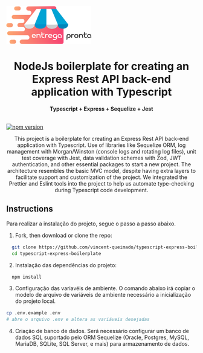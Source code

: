 <img src="https://github.com/vincent-queimado/boilerplate-api/blob/main/public/assets/images/logo.png?raw=true" alt="Logo" height="100px"/>

<div align="center">
  <h1> NodeJs boilerplate for creating an Express Rest API back-end application with Typescript</h1>
</div>

<div align="center">
  <strong> Typescript + Express + Sequelize + Jest</strong>
</div>

<br />

[![npm version](https://img.shields.io/npm/v/express-validator.svg)](https://www.npmjs.com/package/express-validator)

<div align="center">
  This project is a boilerplate for creating an Express Rest API back-end application with Typescript.
  Use of libraries like Sequelize ORM, log management with Morgan/Winston (console logs and rotating log files), unit test coverage with Jest, data validation schemes with Zod, JWT authentication, and other essential packages to start a new project.
  The architecture resembles the basic MVC model, despite having extra layers to facilitate support and customization of the project. We integrated the Prettier and Eslint tools into the project to help us automate type-checking during Typescript code development.
</div>

## Instructions

Para realizar a instalação do projeto, segue o passo a passo abaixo.

1. Fork, then download or clone the repo:

```bash
  git clone https://github.com/vincent-queimado/typescript-express-boilerplate.git
  cd typescript-express-boilerplate
```

2. Instalação das dependências do projeto:

```bash
  npm install
```

3. Configuração das variavéis de ambiente. O comando abaixo irá copiar o modelo de arquivo de variáveis de ambiente necessário a inicialização do projeto local.

```bash
cp .env.example .env
# abre o arquivo .env e altera as variáveis desejadas
```

4. Criação de banco de dados. Será necessário configurar um banco de dados SQL suportado pelo ORM Sequelize (Oracle, Postgres, MySQL, MariaDB, SQLite, SQL Server, e mais) para armazenamento de dados.
